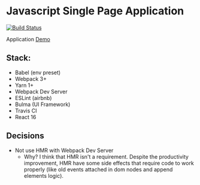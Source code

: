 # Javascript Single Page Application
[![Build Status](https://travis-ci.org/jeantoledo/jfront.svg?branch=master)](https://travis-ci.org/jeantoledo/jfront)

Application [Demo](https://jeantoledo.github.io/jfront/)

## Stack:

- Babel (env preset)
- Webpack 3+
- Yarn 1+
- Webpack Dev Server
- ESLint (airbnb)
- Bulma (UI Framework)
- Travis CI
- React 16

## Decisions

- Not use HMR with Webpack Dev Server
  - Why? I think that HMR isn't a requirement. Despite the productivity improvement, HMR have some side effects that require code to work properly (like old events attached in dom nodes and append elements logic).

